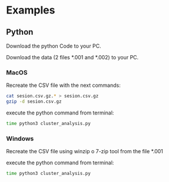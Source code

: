 # Examples


## Python

Download the python Code to your PC.

Download the data (2 files *.001 and *.002) to your PC.

### MacOS 
Recreate the CSV file with the next commands:

```bash
cat sesion.csv.gz.* > sesion.csv.gz
gzip -d sesion.csv.gz
```
execute the python command from terminal:

```bash
time python3 cluster_analysis.py 
```

### Windows 

Recreate the CSV file using winzip o 7-zip tool from the file *.001

execute the python command from terminal:
```bash
time python3 cluster_analysis.py 
```



